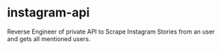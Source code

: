﻿# instagram-api

Reverse Engineer of private API to Scrape Instagram Stories from an user and gets all mentioned users.

